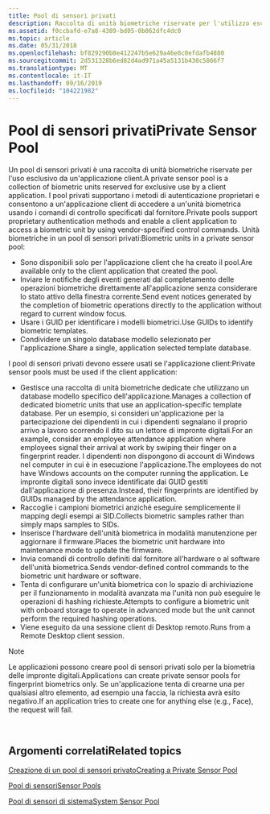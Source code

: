 ```yaml
---
title: Pool di sensori privati
description: Raccolta di unità biometriche riservate per l'utilizzo esclusivo da un'applicazione client. I pool privati supportano i metodi di autenticazione proprietari e consentono a un'applicazione client di accedere a un'unità biometrica usando i comandi di controllo specificati dal fornitore.
ms.assetid: f0ccbafd-e7a8-4389-bd05-0b062dfc4dc0
ms.topic: article
ms.date: 05/31/2018
ms.openlocfilehash: bf829290b0e412247b5e629a46e8c0efdafb4880
ms.sourcegitcommit: 2d531328b6ed82d4ad971a45a5131b430c5866f7
ms.translationtype: MT
ms.contentlocale: it-IT
ms.lasthandoff: 09/16/2019
ms.locfileid: "104221982"
---
```

# <a name="private-sensor-pool"></a><span data-ttu-id="99ba3-104">Pool di sensori privati</span><span class="sxs-lookup"><span data-stu-id="99ba3-104">Private Sensor Pool</span></span>

<span data-ttu-id="99ba3-105">Un pool di sensori privati è una raccolta di unità biometriche riservate per l'uso esclusivo da un'applicazione client.</span><span class="sxs-lookup"><span data-stu-id="99ba3-105">A private sensor pool is a collection of biometric units reserved for exclusive use by a client application.</span></span> <span data-ttu-id="99ba3-106">I pool privati supportano i metodi di autenticazione proprietari e consentono a un'applicazione client di accedere a un'unità biometrica usando i comandi di controllo specificati dal fornitore.</span><span class="sxs-lookup"><span data-stu-id="99ba3-106">Private pools support proprietary authentication methods and enable a client application to access a biometric unit by using vendor-specified control commands.</span></span> <span data-ttu-id="99ba3-107">Unità biometriche in un pool di sensori privati:</span><span class="sxs-lookup"><span data-stu-id="99ba3-107">Biometric units in a private sensor pool:</span></span>

-   <span data-ttu-id="99ba3-108">Sono disponibili solo per l'applicazione client che ha creato il pool.</span><span class="sxs-lookup"><span data-stu-id="99ba3-108">Are available only to the client application that created the pool.</span></span>
-   <span data-ttu-id="99ba3-109">Inviare le notifiche degli eventi generati dal completamento delle operazioni biometriche direttamente all'applicazione senza considerare lo stato attivo della finestra corrente.</span><span class="sxs-lookup"><span data-stu-id="99ba3-109">Send event notices generated by the completion of biometric operations directly to the application without regard to current window focus.</span></span>
-   <span data-ttu-id="99ba3-110">Usare i GUID per identificare i modelli biometrici.</span><span class="sxs-lookup"><span data-stu-id="99ba3-110">Use GUIDs to identify biometric templates.</span></span>
-   <span data-ttu-id="99ba3-111">Condividere un singolo database modello selezionato per l'applicazione.</span><span class="sxs-lookup"><span data-stu-id="99ba3-111">Share a single, application selected template database.</span></span>

<span data-ttu-id="99ba3-112">I pool di sensori privati devono essere usati se l'applicazione client:</span><span class="sxs-lookup"><span data-stu-id="99ba3-112">Private sensor pools must be used if the client application:</span></span>

-   <span data-ttu-id="99ba3-113">Gestisce una raccolta di unità biometriche dedicate che utilizzano un database modello specifico dell'applicazione.</span><span class="sxs-lookup"><span data-stu-id="99ba3-113">Manages a collection of dedicated biometric units that use an application-specific template database.</span></span> <span data-ttu-id="99ba3-114">Per un esempio, si consideri un'applicazione per la partecipazione dei dipendenti in cui i dipendenti segnalano il proprio arrivo a lavoro scorrendo il dito su un lettore di impronte digitali.</span><span class="sxs-lookup"><span data-stu-id="99ba3-114">For an example, consider an employee attendance application where employees signal their arrival at work by swiping their finger on a fingerprint reader.</span></span> <span data-ttu-id="99ba3-115">I dipendenti non dispongono di account di Windows nel computer in cui è in esecuzione l'applicazione.</span><span class="sxs-lookup"><span data-stu-id="99ba3-115">The employees do not have Windows accounts on the computer running the application.</span></span> <span data-ttu-id="99ba3-116">Le impronte digitali sono invece identificate dai GUID gestiti dall'applicazione di presenza.</span><span class="sxs-lookup"><span data-stu-id="99ba3-116">Instead, their fingerprints are identified by GUIDs managed by the attendance application.</span></span>
-   <span data-ttu-id="99ba3-117">Raccoglie i campioni biometrici anziché eseguire semplicemente il mapping degli esempi ai SID.</span><span class="sxs-lookup"><span data-stu-id="99ba3-117">Collects biometric samples rather than simply maps samples to SIDs.</span></span>
-   <span data-ttu-id="99ba3-118">Inserisce l'hardware dell'unità biometrica in modalità manutenzione per aggiornare il firmware.</span><span class="sxs-lookup"><span data-stu-id="99ba3-118">Places the biometric unit hardware into maintenance mode to update the firmware.</span></span>
-   <span data-ttu-id="99ba3-119">Invia comandi di controllo definiti dal fornitore all'hardware o al software dell'unità biometrica.</span><span class="sxs-lookup"><span data-stu-id="99ba3-119">Sends vendor-defined control commands to the biometric unit hardware or software.</span></span>
-   <span data-ttu-id="99ba3-120">Tenta di configurare un'unità biometrica con lo spazio di archiviazione per il funzionamento in modalità avanzata ma l'unità non può eseguire le operazioni di hashing richieste.</span><span class="sxs-lookup"><span data-stu-id="99ba3-120">Attempts to configure a biometric unit with onboard storage to operate in advanced mode but the unit cannot perform the required hashing operations.</span></span>
-   <span data-ttu-id="99ba3-121">Viene eseguito da una sessione client di Desktop remoto.</span><span class="sxs-lookup"><span data-stu-id="99ba3-121">Runs from a Remote Desktop client session.</span></span>

> [!Note]  
> <span data-ttu-id="99ba3-122">Le applicazioni possono creare pool di sensori privati solo per la biometria delle impronte digitali.</span><span class="sxs-lookup"><span data-stu-id="99ba3-122">Applications can create private sensor pools for fingerprint biometrics only.</span></span> <span data-ttu-id="99ba3-123">Se un'applicazione tenta di crearne una per qualsiasi altro elemento, ad esempio una faccia, la richiesta avrà esito negativo.</span><span class="sxs-lookup"><span data-stu-id="99ba3-123">If an application tries to create one for anything else (e.g., Face), the request will fail.</span></span>

 

## <a name="related-topics"></a><span data-ttu-id="99ba3-124">Argomenti correlati</span><span class="sxs-lookup"><span data-stu-id="99ba3-124">Related topics</span></span>

<dl> <dt>

[<span data-ttu-id="99ba3-125">Creazione di un pool di sensori privato</span><span class="sxs-lookup"><span data-stu-id="99ba3-125">Creating a Private Sensor Pool</span></span>](creating-a-private-sensor-pool.md)
</dt> <dt>

[<span data-ttu-id="99ba3-126">Pool di sensori</span><span class="sxs-lookup"><span data-stu-id="99ba3-126">Sensor Pools</span></span>](sensor-pools.md)
</dt> <dt>

[<span data-ttu-id="99ba3-127">Pool di sensori di sistema</span><span class="sxs-lookup"><span data-stu-id="99ba3-127">System Sensor Pool</span></span>](system-sensor-pool.md)
</dt> </dl>

 

 





